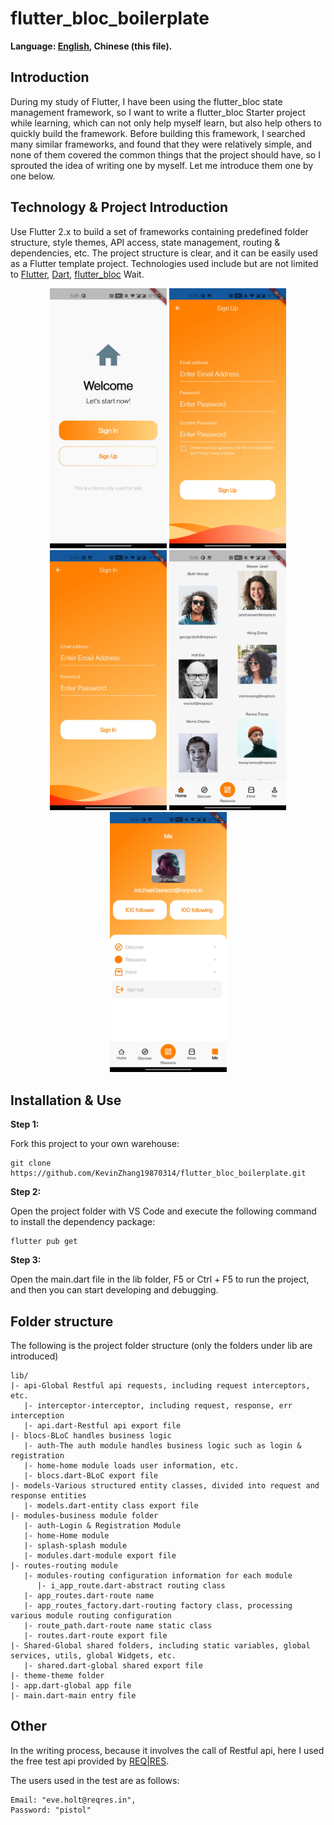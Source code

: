 # flutter_bloc_boilerplate

**Language: [English](README.md), Chinese (this file).**

## Introduction

During my study of Flutter, I have been using the flutter_bloc state management framework, so I want to write a flutter_bloc Starter project while learning, which can not only help myself learn, but also help others to quickly build the framework. Before building this framework, I searched many similar frameworks, and found that they were relatively simple, and none of them covered the common things that the project should have, so I sprouted the idea of ​​writing one by myself. Let me introduce them one by one below.

## Technology & Project Introduction

Use Flutter 2.x to build a set of frameworks containing predefined folder structure, style themes, API access, state management, routing & dependencies, etc. The project structure is clear, and it can be easily used as a Flutter template project. Technologies used include but are not limited to [Flutter](https://flutter.cn/), [Dart](https://dart.dev/), [flutter_bloc](https://pub.dev/packages/flutter_bloc) Wait.

<p align='center'>
    <img src="https://github.com/KevinZhang19870314/flutter_bloc_boilerplate/blob/master/assets/screenshot/2.jpg" width="187" heght="333" />
    <img src="https://github.com/KevinZhang19870314/flutter_bloc_boilerplate/blob/master/assets/screenshot/3.jpg" width="187" heght="333" />
    <img src="https://github.com/KevinZhang19870314/flutter_bloc_boilerplate/blob/master/assets/screenshot/4.jpg" width="187" heght="333" />
    <img src="https://github.com/KevinZhang19870314/flutter_bloc_boilerplate/blob/master/assets/screenshot/5.jpg" width="187" heght="333" />
    <img src="https://github.com/KevinZhang19870314/flutter_bloc_boilerplate/blob/master/assets/screenshot/6.jpg" width="187" heght="333" />
</p>

## Installation & Use

**Step 1:**

Fork this project to your own warehouse:

```
git clone https://github.com/KevinZhang19870314/flutter_bloc_boilerplate.git
```

**Step 2:**

Open the project folder with VS Code and execute the following command to install the dependency package:

```
flutter pub get
```

**Step 3:**

Open the main.dart file in the lib folder, F5 or Ctrl + F5 to run the project, and then you can start developing and debugging.

## Folder structure

The following is the project folder structure (only the folders under lib are introduced)

```
lib/
|- api-Global Restful api requests, including request interceptors, etc.
   |- interceptor-interceptor, including request, response, err interception
   |- api.dart-Restful api export file
|- blocs-BLoC handles business logic
   |- auth-The auth module handles business logic such as login & registration
   |- home-home module loads user information, etc.
   |- blocs.dart-BLoC export file
|- models-Various structured entity classes, divided into request and response entities
   |- models.dart-entity class export file
|- modules-business module folder
   |- auth-Login & Registration Module
   |- home-Home module
   |- splash-splash module
   |- modules.dart-module export file
|- routes-routing module
   |- modules-routing configuration information for each module
      |- i_app_route.dart-abstract routing class
   |- app_routes.dart-route name
   |- app_routes_factory.dart-routing factory class, processing various module routing configuration
   |- route_path.dart-route name static class
   |- routes.dart-route export file
|- Shared-Global shared folders, including static variables, global services, utils, global Widgets, etc.
   |- shared.dart-global shared export file
|- theme-theme folder
|- app.dart-global app file
|- main.dart-main entry file
```

## Other

In the writing process, because it involves the call of Restful api, here I used the free test api provided by [REQ|RES](https://reqres.in/).

The users used in the test are as follows:
  
    Email: "eve.holt@reqres.in",
    Password: "pistol"